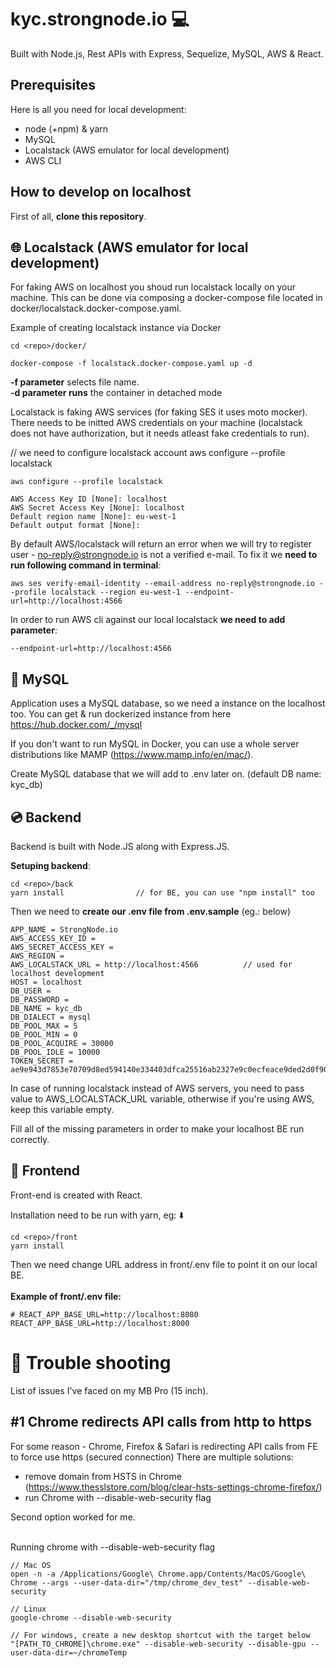 # kyc.strongnode.io 💻
Built with Node.js, Rest APIs with Express, Sequelize, MySQL, AWS & React.

##  Prerequisites
Here is all you need for local development:
- node (+npm) & yarn
- MySQL
- Localstack (AWS emulator for local development)
- AWS CLI

## How to develop on localhost

First of all, **clone this repository**.

## 🌐 Localstack (AWS emulator for local development)

For faking AWS on localhost you shoud run localstack locally on your machine. This can be done via composing a docker-compose file located in docker/localstack.docker-compose.yaml.

Example of creating localstack instance via Docker
```
cd <repo>/docker/

docker-compose -f localstack.docker-compose.yaml up -d
```

**-f parameter** selects file name.<br>
**-d parameter runs** the container in detached mode


Localstack is faking AWS services (for faking SES it uses moto mocker). There needs to be initted AWS credentials on your machine (localstack does not have authorization, but it needs atleast fake credentials to run).

// we need to configure localstack account
aws configure --profile localstack


```
aws configure --profile localstack

AWS Access Key ID [None]: localhost
AWS Secret Access Key [None]: localhost
Default region name [None]: eu-west-1
Default output format [None]: 
```


By default AWS/localstack will return an error when we will try to register user - no-reply@strongnode.io is not a verified e-mail.
To fix it we **need to run following command in terminal**:

    aws ses verify-email-identity --email-address no-reply@strongnode.io --profile localstack --region eu-west-1 --endpoint-url=http://localhost:4566

In order to run AWS cli against our local localstack **we need to add parameter**:
```
--endpoint-url=http://localhost:4566
```

## 💽 MySQL
Application uses a MySQL database, so we need a instance on the localhost too.
You can get & run dockerized instance from here https://hub.docker.com/_/mysql

If you don't want to run MySQL in Docker, you can use a whole server distributions like MAMP (https://www.mamp.info/en/mac/).

Create MySQL database that we will add to .env later on. (default DB name: kyc_db)

## 💿 Backend
Backend is built with Node.JS along with Express.JS.

**Setuping backend**:

    cd <repo>/back
    yarn install 				// for BE, you can use "npm install" too

Then we need to **create our .env file from .env.sample** (eg.: below)

    APP_NAME = StrongNode.io
    AWS_ACCESS_KEY_ID =
    AWS_SECRET_ACCESS_KEY =
    AWS_REGION =
    AWS_LOCALSTACK_URL = http://localhost:4566          // used for localhost development
    HOST = localhost
    DB_USER =
    DB_PASSWORD =
    DB_NAME = kyc_db
    DB_DIALECT = mysql
    DB_POOL_MAX = 5
    DB_POOL_MIN = 0
    DB_POOL_ACQUIRE = 30000
    DB_POOL_IDLE = 10000
    TOKEN_SECRET = ae9e943d7853e70709d8ed594140e334403dfca25516ab2327e9c0ecfeace9ded2d0f9031f860f08dc4a3044e562d511f5a24d55b574ef530bd8e1571418c6c9

In case of running localstack instead of AWS servers, you need to pass value to AWS_LOCALSTACK_URL variable, otherwise if you're using AWS, keep this variable empty.

Fill all of the missing parameters in order to make your localhost BE run correctly.

## 📀 Frontend

Front-end is created with React.

Installation need to be run with yarn, eg: ⬇️

    cd <repo>/front
    yarn install


Then we need change URL address in front/.env file to point it on our local BE.<br><br>
**Example of front/.env file:**

```
# REACT_APP_BASE_URL=http://localhost:8080
REACT_APP_BASE_URL=http://localhost:8000
```
# 🔫 Trouble shooting
List of issues I've faced on my MB Pro (15 inch).

## #1 Chrome redirects API calls from http to https
For some reason - Chrome, Firefox & Safari is redirecting API calls from FE to force use https (secured connection)
There are multiple solutions:
- remove domain from HSTS in Chrome (https://www.thesslstore.com/blog/clear-hsts-settings-chrome-firefox/)
- run Chrome with --disable-web-security flag

Second option worked for me.<br><br>


Running chrome with --disable-web-security flag
```
// Mac OS
open -n -a /Applications/Google\ Chrome.app/Contents/MacOS/Google\ Chrome --args --user-data-dir="/tmp/chrome_dev_test" --disable-web-security

// Linux
google-chrome --disable-web-security

// For windows, create a new desktop shortcut with the target below
"[PATH_TO_CHROME]\chrome.exe" --disable-web-security --disable-gpu --user-data-dir=~/chromeTemp
```


